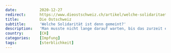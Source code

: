 ```yaml
---
date:          2020-12-27
redirect:      https://www.dieostschweiz.ch/artikel/welche-solidaritaet-ist-denn-gemeint-mmAm5Jm
title:         Die Ostschweiz
subtitle:      'Welche Solidarität ist denn gemeint?'
description:   'Man musste nicht lange darauf warten, bis das zurzeit etwas arg strapazierte Wort «Solidarität» nun auch mit der Corona-Impfung in Zusammenhang gebracht wurde.'
country:       [CH]
categories:    [Impfung]
tags:          [sterblichkeit]
---
```


